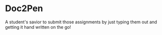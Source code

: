 # Doc2Pen

A student's savior to submit those assignments by just typing them out and getting it hand written on the go!

